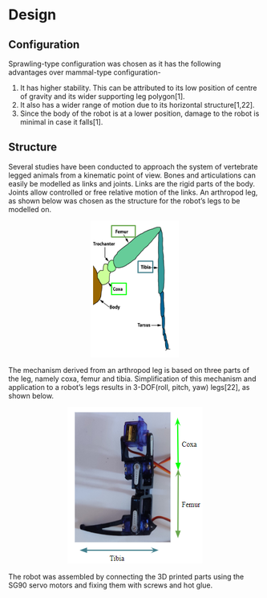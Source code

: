 # Design

## Configuration
Sprawling-type configuration was chosen as it has the following advantages over mammal-type configuration-
1. It has higher stability. This can be attributed to its low position of centre of gravity and its wider supporting leg polygon[1].
2. It also has a wider range of motion due to its horizontal structure[1,22].
3. Since the body of the robot is at a lower position, damage to the robot is minimal in case it falls[1].

## Structure
Several studies have been conducted to approach the system of vertebrate legged animals from a kinematic point of view. Bones and articulations can easily be modelled as links and joints. Links are the rigid parts of the body. Joints allow controlled or free relative motion of the links.
An arthropod leg, as shown below was chosen as the structure for the robot’s legs to be modelled on.
<p align="center">
  <img src="../figures/arthr.png">
</p>
The mechanism derived from an arthropod leg is based on three parts of the leg, namely coxa, femur and tibia. Simplification of this mechanism and application to a robot’s legs results in 3-DOF(roll, pitch, yaw) legs[22], as shown below.
<p align="center">
  <img src="../figures/legmodel.png">
</p>

The robot was assembled by connecting the 3D printed parts using the SG90 servo motors and fixing them with screws and hot glue.
